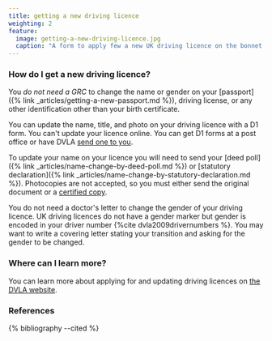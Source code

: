 ```yaml
---
title: getting a new driving licence
weighting: 2
feature:
  image: getting-a-new-driving-licence.jpg
  caption: "A form to apply few a new UK driving licence on the bonnet of a car"
---
```


### How do I get a new driving licence?

You *do not need a GRC* to change the name or gender on your [passport]({% link _articles/getting-a-new-passport.md %}), driving license, or any other identification other than your birth certificate.

You can update the name, title, and photo on your driving licence with a D1 form. You can't update your licence online. You can get D1 forms at a post office or have DVLA [send one to you](https://www.gov.uk/dvlaforms). 

To update your name on your licence you will need to send your [deed poll]({% link _articles/name-change-by-deed-poll.md %}) or [statutory declaration]({% link _articles/name-change-by-statutory-declaration.md %}). Photocopies are not accepted, so you must either send the original document or a [certified copy](https://www.gov.uk/certifying-a-document).

You do not need a doctor's letter to change the gender of your driving licence. UK driving licences do not have a gender marker but gender is encoded in your driver number {%cite dvla2009drivernumbers %}. You may want to write a covering letter stating your transition and asking for the gender to be changed. 

### Where can I learn more?

You can learn more about applying for and updating driving licences on [the DVLA website](https://www.gov.uk/change-name-driving-licence).

### References

{% bibliography --cited %}  
